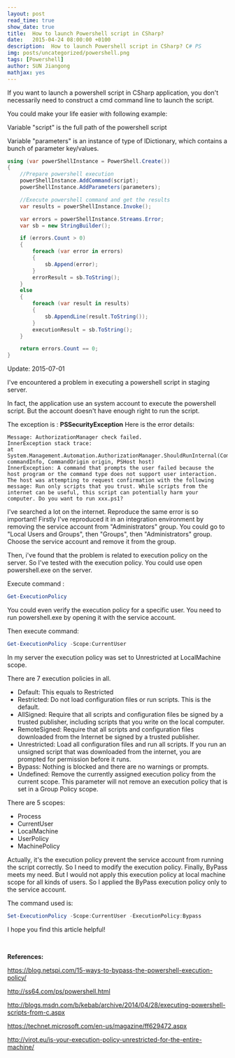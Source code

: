 ```yaml
---
layout: post
read_time: true
show_date: true
title:  How to launch Powershell script in CSharp?
date:   2015-04-24 08:00:00 +0100
description:  How to launch Powershell script in CSharp? C# PS
img: posts/uncategorized/powershell.png
tags: [Powershell]
author: SUN Jiangong
mathjax: yes
---
```



If you want to launch a powershell script in CSharp application, you don't necessarily need to construct a cmd command line to launch the script. 

 
You could make your life easier with following example:


Variable "script" is the full path of the powershell script

Variable "parameters" is an instance of type of IDictionary, which contains a bunch of parameter key/values.

<!--more-->

```csharp
using (var powerShellInstance = PowerShell.Create())
{
    //Prepare powershell execution
    powerShellInstance.AddCommand(script);
    powerShellInstance.AddParameters(parameters);

    //Execute powershell command and get the results
    var results = powerShellInstance.Invoke();

    var errors = powerShellInstance.Streams.Error;
    var sb = new StringBuilder();

    if (errors.Count > 0)
    {
        foreach (var error in errors)
        {
            sb.Append(error);
        }
        errorResult = sb.ToString();
    }
    else
    {
        foreach (var result in results)
        {
            sb.AppendLine(result.ToString());
        }
        executionResult = sb.ToString();
    }

    return errors.Count == 0;
}
 ```

Update: 2015-07-01


I've encountered a problem in executing a powershell script in staging server. 

In fact, the application use an system account to execute the powershell script. 
But the account doesn't have enough right to run the script.


The exception is : **PSSecurityException**
Here is the error details:

```batch
Message: AuthorizationManager check failed.
InnerException stack trace:    
at System.Management.Automation.AuthorizationManager.ShouldRunInternal(CommandInfo commandInfo, CommandOrigin origin, PSHost host)
InnerException: A command that prompts the user failed because the host program or the command type does not support user interaction. The host was attempting to request confirmation with the following message: Run only scripts that you trust. While scripts from the internet can be useful, this script can potentially harm your computer. Do you want to run xxx.ps1?
```


I've searched a lot on the internet.
Reproduce the same error is so important!
Firstly I've reproduced it in an integration environment by removing the service account from "Administrators" group.
You could go to "Local Users and Groups", then "Groups", then "Administrators" group. Choose the service account and remove it from the group.


Then, i've found that the problem is related to execution policy on the server.
So I've tested with the execution policy.
You could use open powershell.exe on the server. 

Execute command : 

```powershell
Get-ExecutionPolicy
```

You could even verify the execution policy for a specific user.
You need to run powershell.exe by opening it with the service account.

Then execute command:

```powershell
Get-ExecutionPolicy -Scope:CurrentUser
```

In my server the execution policy was set to Unrestricted at LocalMachine scope.


There are 7 execution policies in all.
- Default: This equals to Restricted
- Restricted: Do not load configuration files or run scripts. This is the default.
- AllSigned: Require that all scripts and configuration files be signed by a trusted publisher, including scripts that you write on the local computer.
- RemoteSigned: Require that all scripts and configuration files downloaded from the Internet be signed by a trusted publisher.
- Unrestricted: Load all configuration files and run all scripts. If you run an unsigned script that was downloaded from the internet, you are prompted for permission before it runs.
- Bypass: Nothing is blocked and there are no warnings or prompts.
- Undefined: Remove the currently assigned execution policy from the current scope. This parameter will not remove an execution policy that is set in a Group Policy scope.


There are 5 scopes:
- Process
- CurrentUser
- LocalMachine
- UserPolicy
- MachinePolicy


Actually, it's the execution policy prevent the service account from running the script correctly.
So I need to modify the execution policy. Finally, ByPass meets my need.
But I would not apply this execution policy at local machine scope for all kinds of users.
So I applied the ByPass execution policy only to the service account.


The command used is:

```powershell
Set-ExecutionPolicy -Scope:CurrentUser -ExecutionPolicy:Bypass
```

I hope you find this article helpful!

<br/>

**References:**

https://blog.netspi.com/15-ways-to-bypass-the-powershell-execution-policy/

http://ss64.com/ps/powershell.html

http://blogs.msdn.com/b/kebab/archive/2014/04/28/executing-powershell-scripts-from-c.aspx

https://technet.microsoft.com/en-us/magazine/ff629472.aspx

http://virot.eu/is-your-execution-policy-unrestricted-for-the-entire-machine/
